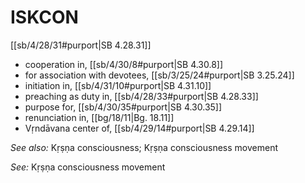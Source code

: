# ISKCON

[[sb/4/28/31#purport|SB 4.28.31]]

* cooperation in, [[sb/4/30/8#purport|SB 4.30.8]]
* for association with devotees, [[sb/3/25/24#purport|SB 3.25.24]]
* initiation in, [[sb/4/31/10#purport|SB 4.31.10]]
* preaching as duty in, [[sb/4/28/33#purport|SB 4.28.33]]
* purpose for, [[sb/4/30/35#purport|SB 4.30.35]]
* renunciation in, [[bg/18/11|Bg. 18.11]]
* Vṛndāvana center of, [[sb/4/29/14#purport|SB 4.29.14]]

*See also:* Kṛṣṇa consciousness; Kṛṣṇa consciousness movement

*See:* Kṛṣṇa consciousness movement
